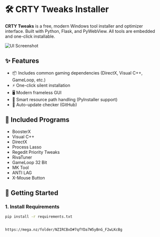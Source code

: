 # 🛠️ CRTY Tweaks Installer

**CRTY Tweaks** is a free, modern Windows tool installer and optimizer interface. Built with Python, Flask, and PyWebView. All tools are embedded and one-click installable.

![UI Screenshot]([https://i.hizliresim.com/hxrtnmh.png](https://i.hizliresim.com/hxrtnmh.png))

## ✨ Features

- 📦 Includes common gaming dependencies (DirectX, Visual C++, GameLoop, etc.)
- ⚡ One-click silent installation
- 🖥️ Modern frameless GUI
- 🧠 Smart resource path handling (PyInstaller support)
- 🔁 Auto-update checker (GitHub)

## 🔧 Included Programs

- BoosterX
- Visual C++
- DirectX
- Process Lasso
- Regedit Priority Tweaks
- RivaTuner
- GameLoop 32 Bit
- MK Tool
- ANTI LAG
- X-Mouse Button

## 🚀 Getting Started

### 1. Install Requirements

```bash
pip install -r requirements.txt


https://mega.nz/folder/NZIRCBxD#7qfYDa7W5yBnG_F2wLKcBg
